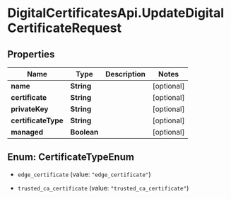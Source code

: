 # DigitalCertificatesApi.UpdateDigitalCertificateRequest

## Properties

Name | Type | Description | Notes
------------ | ------------- | ------------- | -------------
**name** | **String** |  | [optional] 
**certificate** | **String** |  | [optional] 
**privateKey** | **String** |  | [optional] 
**certificateType** | **String** |  | [optional] 
**managed** | **Boolean** |  | [optional] 



## Enum: CertificateTypeEnum


* `edge_certificate` (value: `"edge_certificate"`)

* `trusted_ca_certificate` (value: `"trusted_ca_certificate"`)




